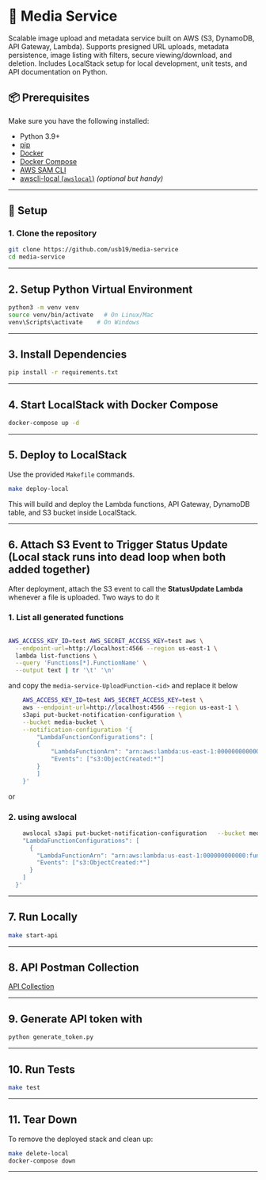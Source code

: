 
# 📄 Media Service
Scalable image upload and metadata service built on AWS (S3, DynamoDB, API Gateway, Lambda). Supports presigned URL uploads, metadata persistence, image listing with filters, secure viewing/download, and deletion. Includes LocalStack setup for local development, unit tests, and API documentation on Python.

## 📦 Prerequisites

Make sure you have the following installed:

- Python 3.9+  
- [pip](https://pip.pypa.io/en/stable/)  
- [Docker](https://docs.docker.com/get-docker/)  
- [Docker Compose](https://docs.docker.com/compose/)  
- [AWS SAM CLI](https://docs.aws.amazon.com/serverless-application-model/latest/developerguide/serverless-sam-cli-install.html)  
- [awscli-local (`awslocal`)](https://github.com/localstack/awscli-local) *(optional but handy)*  

---

## 🚀 Setup

### 1. Clone the repository

```bash
git clone https://github.com/usb19/media-service
cd media-service
```

---

## 2. Setup Python Virtual Environment

```bash
python3 -m venv venv
source venv/bin/activate   # On Linux/Mac
venv\Scripts\activate    # On Windows
```

---

## 3. Install Dependencies

```bash
pip install -r requirements.txt
```

---

## 4. Start LocalStack with Docker Compose

```bash
docker-compose up -d
```

---

## 5. Deploy to LocalStack

Use the provided `Makefile` commands.

```bash
make deploy-local
```

This will build and deploy the Lambda functions, API Gateway, DynamoDB table, and S3 bucket inside LocalStack.

---

## 6. Attach S3 Event to Trigger Status Update (Local stack runs into dead loop when both added together)

After deployment, attach the S3 event to call the **StatusUpdate Lambda** whenever a file is uploaded.
Two ways to do it

### 1. List all generated functions
```bash

AWS_ACCESS_KEY_ID=test AWS_SECRET_ACCESS_KEY=test aws \
  --endpoint-url=http://localhost:4566 --region us-east-1 \
  lambda list-functions \
  --query 'Functions[*].FunctionName' \
  --output text | tr '\t' '\n'

```
and copy the `media-service-UploadFunction-<id>` and replace it below

```bash
    AWS_ACCESS_KEY_ID=test AWS_SECRET_ACCESS_KEY=test \
    aws --endpoint-url=http://localhost:4566 --region us-east-1 \
    s3api put-bucket-notification-configuration \
    --bucket media-bucket \
    --notification-configuration '{
        "LambdaFunctionConfigurations": [
        {
            "LambdaFunctionArn": "arn:aws:lambda:us-east-1:000000000000:function:media-service-MediaStatusUpdateFunctio-<id>",
            "Events": ["s3:ObjectCreated:*"]
        }
        ]
    }'

```

or 

 ### 2. using awslocal
```bash
    awslocal s3api put-bucket-notification-configuration   --bucket media-bucket   --notification-configuration '{
    "LambdaFunctionConfigurations": [
      {
        "LambdaFunctionArn": "arn:aws:lambda:us-east-1:000000000000:function:MediaStatusUpdateFunction",
        "Events": ["s3:ObjectCreated:*"]
      }
    ]
  }'
```

---

## 7. Run Locally

```bash
make start-api
```

---

## 8. API Postman Collection
[API Collection](https://implatform.postman.co/workspace/My-Workspace~734a0e1a-52ed-4b72-8505-c20b4625588a/collection/15992747-164e1fcc-8c91-4777-89df-c8c26d0b214a?action=share&creator=15992747&active-environment=15992747-e77d8032-d266-4199-be9c-367338566df7)

---

## 9. Generate API token with 
```bash
python generate_token.py
```

---

## 10. Run Tests

```bash
make test
```

---

## 11. Tear Down

To remove the deployed stack and clean up:

```bash
make delete-local
docker-compose down
```

---



